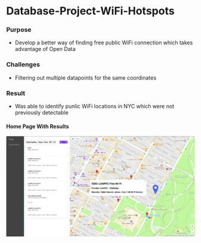 # **Database-Project-WiFi-Hotspots**
### Purpose
* Develop a better way of finding free public WiFi connection which takes advantage of Open Data
### Challenges
* Filtering out multiple datapoints for the same coordinates
### Result
* Was able to identify punlic WiFi locations in NYC which were not previously detectable
#### **Home Page With Results**
![Image of Home Page](DB_App.png)
